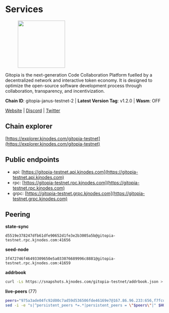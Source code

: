 # Services

<figure><img src="https://raw.githubusercontent.com/kj89/testnet_manuals/main/pingpub/logos/gitopia.png" width="150" alt=""><figcaption></figcaption></figure>

Gitopia is the next-generation Code Collaboration Platform fuelled by  a decentralized network and interactive token economy. It is designed  to optimize the open-source software development process through  collaboration, transparency, and incentivization.

**Chain ID**: gitopia-janus-testnet-2 | **Latest Version Tag**: v1.2.0 | **Wasm**: OFF

[Website](https://gitopia.com/) | [Discord](https://discord.gg/hFTXCGNYDZ) | [Twitter](https://twitter.com/gitopiaDAO)




## Chain explorer
[https://explorer.kjnodes.com/gitopia-testnet](https://explorer.kjnodes.com/gitopia-testnet)

## Public endpoints

* api: [https://gitopia-testnet.api.kjnodes.com](https://gitopia-testnet.api.kjnodes.com)
* rpc: [https://gitopia-testnet.rpc.kjnodes.com](https://gitopia-testnet.rpc.kjnodes.com)
* grpc: [https://gitopia-testnet.grpc.kjnodes.com](https://gitopia-testnet.grpc.kjnodes.com)

## Peering

**state-sync**

```text
d5519e378247dfb61dfe90652d1fe3e2b3005a5b@gitopia-testnet.rpc.kjnodes.com:41656
```

**seed-node**

```text
3f472746f46493309650e5a033076689996c8881@gitopia-testnet.rpc.kjnodes.com:41659
```

**addrbook**
```bash
curl -Ls https://snapshots.kjnodes.com/gitopia-testnet/addrbook.json > $HOME/.gitopia/config/addrbook.json
```

**live-peers** (77)
```bash
peers="975a3ade04fc92d00c7ad59d536506fde46169e7@167.86.96.233:656,f7fcda07044dc64cec2f6dca9da0c37a254bbae8@138.201.127.91:26676,6ea375302fdd319ef64e013f469e286faf739da8@213.239.207.165:20086,3b0956b482f89b361dd350f1c6b3743096897446@65.108.124.219:35656,798cf016b5150592badc8257402312fc50b7361d@65.108.45.200:26878,c84906b19dc7dc7bda94ab2167d4b0af64a28b49@45.151.122.191:656,93c4c73375b5f52020e7e7bd3f901ee28f07e6b7@109.123.243.66:41656,ac606e28c081c679dc23d9a94c29842be8f8b1f1@45.85.249.133:656,38f4e436b28b05850fa9b67cadf0700123cec094@45.10.154.166:26656,d5519e378247dfb61dfe90652d1fe3e2b3005a5b@65.109.68.190:41656,9912d5c8d59b7736b0702b18aeb386efe7e46f3f@164.68.111.239:656,374da78901e59810277fc35482bce6e30953f488@80.79.6.155:41656,ffb4f7d43d6449c292d4e60c8a48eb3d31c39691@38.242.139.100:656,05182a9b6121c9fcbb493f9bb3843e20e076e479@38.242.231.113:656,292c099fc654a1331d3b62a1b939f867b62ef434@45.85.147.242:656,95203479677e2ab00b1fb0bc1359294d4612e684@85.239.231.0:26656,399d4e19186577b04c23296c4f7ecc53e61080cb@34.143.189.236:26656,d2975b49708dc92ee3b7da1d72e3eee3119d1d0c@167.86.105.216:656,c03e9f152bb1becc54d4424d02249135d39be09f@81.0.218.106:41656,1983d3cbcbc281232b5946ba9a2487e8f6976817@149.102.148.141:26656,eccdf1d5bf33bc1733838562b4d4a4a45869c3a8@135.181.183.93:41656,f0b8227e40f25eaec0e25b9e91ca199d2d9a1ecb@167.86.94.177:656,4e0e57bcac8aa2bc3188d5b7845eeee61a61f3f0@194.163.170.165:26656,ea53a3f77fe373f47be4e77fd5f9ff526dfaec33@51.79.143.46:41656,03073657e8bc5bcf71e7fd8df281ab8dcbc8821a@45.151.122.130:656,64d45a76f7f50160d6e760b1ac1f05968193b47b@185.245.183.206:41656,9bb344d83fc1fafc4bce6b8e4a95b82f37ac4f31@82.208.20.136:26656,007d2419fea80aee707d009af0153f5105c53379@38.242.139.164:656,0c23bb8f9c75f68b979da615c9f14f00b7b55287@185.245.183.212:41656,5c2a752c9b1952dbed075c56c600c3a79b58c395@195.3.220.140:27036,61c85d47e1dd86d5a5849450b849078d4d13184b@85.239.244.123:26656,481189b7e246f6c824a969482446c49abbfe76b8@161.97.172.147:26656,8bec864d68a2542233ba37ac94c723fdf0b8e175@45.151.122.136:656,98bdfc67810bf7ac8f5c45b2c677b4bf199eb42e@185.193.67.65:41656,61d2b313e2adc9d7990944f8ab5a6f9ecf08084f@65.21.122.171:16656,72ba064143222cc699fe2e3830a52b43c18e1c2c@185.209.228.213:26656,12f6b84a23b054a6591c647c2a4456c40af65cce@5.9.147.22:24656,ed177ff3cf334df1a6c190438b0c7b5dd64b423a@45.151.122.140:656,a0dcc2fd815a26280d11b67dfa9459be9975e044@38.242.139.184:656,971c22cfb2a8fee7e6b5b7fb125cc9551f3b5e60@65.109.106.91:16656,995177c4b8c2b498de50483a614f9e30bf02e843@65.109.130.180:26656,4cd60a4dd4211d38d948a86a614f1fd8d3d274eb@75.119.153.139:656,c3ecaaf2d7b292e0407fb01bd96739a7b05c4a74@82.208.20.35:26656,075aa5cd1437de2a072878c347f9d4eb5849c842@86.48.5.165:26656,ae5d5b47ea732ff509114f405967f61eb3d86ac6@75.119.146.171:656,e1ab0573d55ff92fad55d2929e353904f1bbe36f@135.181.16.252:31656,955c997a67a82cbd005e5b2b7010a1de3ac54355@38.242.241.74:26656,78ec2f593741e1fc162ca972ff2a4a156ba0f154@45.151.122.148:656,0eb70bf5e2403694109f9bba184570074c2dfdd5@38.242.235.255:26656,e17763e03ef6819b6f549b97abe9da7a1a7eeac8@164.68.121.241:656,6394e25102c665c68a51fd853d8ca9c2bad18307@65.109.61.116:26656,0e22fcc29a4cf5476001c849126ced605491f2ec@185.192.96.108:26656,2c91eedc679744da7972ab7cab1bddf3cb9e8c0a@109.123.241.209:26656,5faf7a3870010a2b77f51cf30a6f864b4abe2b18@38.242.200.93:656,95fbdc6d62be17db6688222b15b57d3e795ed07a@167.86.84.102:656,1f85f6f8025f7bb61776a5cbc669bfc9e62e281b@38.242.228.255:26656,082e95b5d5351e68dcfb24dff802f9064cfd5a4c@65.109.92.241:51056,37c3d29df83da59e5a258d413e2f89365ab05711@85.239.243.12:656,b745e0c6a1e0c7ec248ec274cfd038ed4bc4c2cf@65.21.134.202:26356,8f3412b6ab935bac019676def84931e7c45a04cb@38.242.245.149:26656,b6651c7b043ef4bdccd7906b0f06de2bbdfe8a60@193.46.243.75:26656,81f9bdd0e1e01390b70df7544b45efdccb52e41c@84.54.23.199:26656,098c8f3e70fa1f1bbb447903aea96b8e1f025f13@141.95.145.41:26656,9b9d0df41d1ff0f49fab716fdb2b4484b3413b81@80.65.211.168:26656,36bd596e06d4a372a2696f4844ee91b3226d8ef2@165.232.148.19:26656,7d819fa869f7c5b42c2c7a9538e1a9e7a52cfdee@65.108.226.26:24656,677fc5efd45c2cf62e879ee22766ac94dcc3e169@212.68.44.36:26656,b3fd4ef48229a6dbc0c9929f6f2e88143980c452@94.250.202.158:26656,e88708f6bda2af195f0ec48b9868e588ead964fb@144.91.82.239:26656,71d125deda13528c4e72ec4327699882f12c3b72@109.123.254.218:26656,41447799f72415859f8f5084577d5f4b93528d67@167.86.122.45:656,8d45cada398e1035e220857a84021fabfa723248@2.58.82.21:26656,bbc6a1e115185d5bffcbbf5520dca1c3d626e599@109.123.255.50:26656,ba614c2b5beae6df39a4310043294ffde60e8e8d@45.85.250.147:26656,314ee8896c9f9e39450dc25623f8019cf316ed60@38.242.135.124:26656,df5c15eeaeecb2116ab947e10c065353d762f5ad@185.163.124.151:41656,7126c668e8222cbff386a5c80d852af0c3a13d8b@38.242.197.233:35656"
sed -i -e "s|^persistent_peers *=.*|persistent_peers = \"$peers\"|" $HOME/.gitopia/config/config.toml
```
